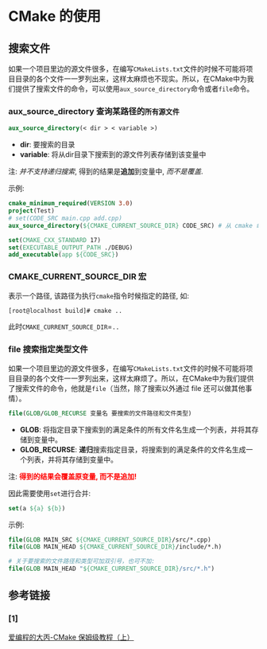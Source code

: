 # CMake 的使用
## 搜索文件
如果一个项目里边的源文件很多，在编写`CMakeLists.txt`文件的时候不可能将项目目录的各个文件一一罗列出来，这样太麻烦也不现实。所以，在CMake中为我们提供了搜索文件的命令，可以使用`aux_source_directory`命令或者`file`命令。

### aux_source_directory 查询某路径的`所有源文件`

```CMake
aux_source_directory(< dir > < variable >)
```

- **dir**: 要搜索的目录
- **variable**: 将从dir目录下搜索到的源文件列表存储到该变量中

注: *并不支持递归搜索*, 得到的结果是**追加**到变量中, *而不是覆盖*.

示例:

```CMake
cmake_minimum_required(VERSION 3.0)
project(Test)
# set(CODE_SRC main.cpp add.cpp)
aux_source_directory(${CMAKE_CURRENT_SOURCE_DIR} CODE_SRC) # 从 cmake 命令执行指定的目录寻找所有的目标文件(不能使用 *.cpp 进行过滤)

set(CMAKE_CXX_STANDARD 17)
set(EXECUTABLE_OUTPUT_PATH ./DEBUG)
add_executable(app ${CODE_SRC})
```

### CMAKE_CURRENT_SOURCE_DIR 宏
表示一个路径, 该路径为执行`cmake`指令时候指定的路径, 如:

```bash
[root@localhost build]# cmake ..
```

此时`CMAKE_CURRENT_SOURCE_DIR`=`..`

### file 搜索指定类型文件
如果一个项目里边的源文件很多，在编写`CMakeLists.txt`文件的时候不可能将项目目录的各个文件一一罗列出来，这样太麻烦了。所以，在CMake中为我们提供了搜索文件的命令，他就是`file`（当然，除了搜索以外通过 file 还可以做其他事情）。

```CMake
file(GLOB/GLOB_RECURSE 变量名 要搜索的文件路径和文件类型)
```
- **GLOB**: 将指定目录下搜索到的满足条件的所有文件名生成一个列表，并将其存储到变量中。
- **GLOB_RECURSE**: **递归**搜索指定目录，将搜索到的满足条件的文件名生成一个列表，并将其存储到变量中。

注: <b style="color:red">得到的结果会覆盖原变量, 而不是追加!</b>

因此需要使用`set`进行合并:

```CMake
set(a ${a} ${b})
```

示例:

```CMake
file(GLOB MAIN_SRC ${CMAKE_CURRENT_SOURCE_DIR}/src/*.cpp)
file(GLOB MAIN_HEAD ${CMAKE_CURRENT_SOURCE_DIR}/include/*.h)

# 关于要搜索的文件路径和类型可加双引号，也可不加:
file(GLOB MAIN_HEAD "${CMAKE_CURRENT_SOURCE_DIR}/src/*.h")
```

## 参考链接
### [1]
[爱编程的大丙-CMake 保姆级教程（上）](https://subingwen.cn/cmake/CMake-primer/)